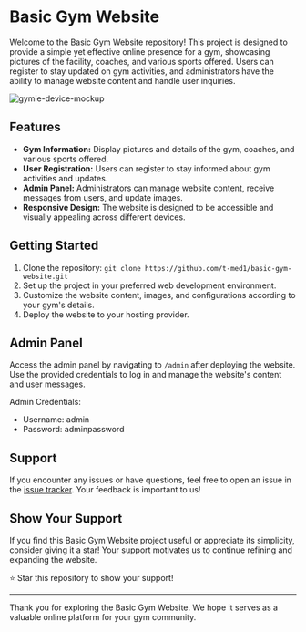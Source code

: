 # Basic Gym Website

Welcome to the Basic Gym Website repository! This project is designed to provide a simple yet effective online presence for a gym, showcasing pictures of the facility, coaches, and various sports offered. Users can register to stay updated on gym activities, and administrators have the ability to manage website content and handle user inquiries.

![gymie-device-mockup](https://user-images.githubusercontent.com/1039236/36820312-3f709262-1d13-11e8-8ee6-0529120b8ac1.png)

## Features

- **Gym Information:** Display pictures and details of the gym, coaches, and various sports offered.
- **User Registration:** Users can register to stay informed about gym activities and updates.
- **Admin Panel:** Administrators can manage website content, receive messages from users, and update images.
- **Responsive Design:** The website is designed to be accessible and visually appealing across different devices.

## Getting Started

1. Clone the repository: `git clone https://github.com/t-med1/basic-gym-website.git`
2. Set up the project in your preferred web development environment.
3. Customize the website content, images, and configurations according to your gym's details.
4. Deploy the website to your hosting provider.

## Admin Panel

Access the admin panel by navigating to `/admin` after deploying the website. Use the provided credentials to log in and manage the website's content and user messages.

Admin Credentials:
- Username: admin
- Password: adminpassword
  
## Support

If you encounter any issues or have questions, feel free to open an issue in the [issue tracker](https://github.com/t-med1/basic-gym-website/issues). Your feedback is important to us!

## Show Your Support

If you find this Basic Gym Website project useful or appreciate its simplicity, consider giving it a star! Your support motivates us to continue refining and expanding the website.

⭐ Star this repository to show your support!

---

Thank you for exploring the Basic Gym Website. We hope it serves as a valuable online platform for your gym community.
